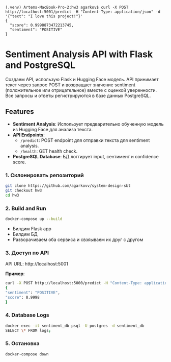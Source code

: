 ```
(.venv) Artems-MacBook-Pro-2:hw3 agarkov$ curl -X POST http://localhost:5001/predict -H "Content-Type: application/json" -d '{"text": "I love this project!"}'
{
  "score": 0.9998873472213745,
  "sentiment": "POSITIVE"
}
```

# Sentiment Analysis API with Flask and PostgreSQL

Создаем API, использую Flask и Hugging Face модель. API принимает текст через запрос POST и возвращает значение sentiment (положительное или отрицательное) вместе с оценкой уверенности.
Все запросы и ответы регистрируются в базе данных PostgreSQL.

## Features

- **Sentiment Analysis**: Использует предварительно обученную модель из Hugging Face для анализа текста.
- **API Endpoints**:
  - `/predict`: POST endpoint для отправки текста для sentiment analysis.
  - `/health`: GET health check.
- **PostgreSQL Database**: БД логгирует input, сентимент и confidence score.

### 1. Склонировать репозиторий

```bash
git clone https://github.com/agarkovv/system-design-sbt
git checkout hw3
cd hw3
```

### 2. Build and Run

```bash
docker-compose up --build
```

- Билдим Flask app
- Билдим БД
- Разворачиваем оба сервиса и свзяываем их друг с другом

### 3. Доступ по API

API URL: http://localhost:5001

**Пример**:

```bash
curl -X POST http://localhost:5000/predict -H "Content-Type: application/json" -d '{"text": "I love this!"}'
{
"sentiment": "POSITIVE",
"score": 0.9998
}
```

### 4. Database Logs

```bash
docker exec -it sentiment_db psql -U postgres -d sentiment_db
SELECT \* FROM logs;
```

### 5. Остановка

```bash
docker-compose down
```